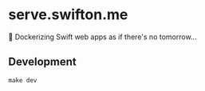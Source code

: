 # serve.swifton.me

🚀 Dockerizing Swift web apps as if there's no tomorrow...

## Development

```
make dev
```
